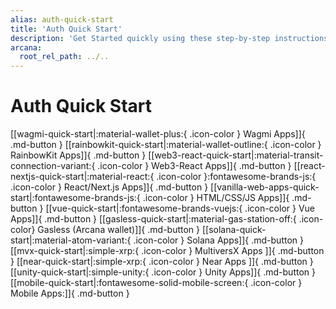 ```yaml
---
alias: auth-quick-start
title: 'Auth Quick Start'
description: 'Get Started quickly using these step-by-step instructions. Register the Web3 app, obtain a ClientID and then integrate the app with the Arcana Auth SDK.'
arcana:
  root_rel_path: ../..
---
```


# Auth Quick Start

[[wagmi-quick-start|:material-wallet-plus:{ .icon-color } Wagmi Apps]]{ .md-button }
[[rainbowkit-quick-start|:material-wallet-outline:{ .icon-color } RainbowKit Apps]]{ .md-button }
[[web3-react-quick-start|:material-transit-connection-variant:{ .icon-color } Web3-React Apps]]{ .md-button }
[[react-nextjs-quick-start|:material-react:{ .icon-color }:fontawesome-brands-js:{ .icon-color } React/Next.js Apps]]{ .md-button }
[[vanilla-web-apps-quick-start|:fontawesome-brands-js:{ .icon-color } HTML/CSS/JS Apps]]{ .md-button }
[[vue-quick-start|:fontawesome-brands-vuejs:{ .icon-color } Vue Apps]]{ .md-button }
[[gasless-quick-start|:material-gas-station-off:{ .icon-color}  Gasless (Arcana wallet)]]{ .md-button }
[[solana-quick-start|:material-atom-variant:{ .icon-color } Solana Apps]]{ .md-button }
[[mvx-quick-start|:simple-xrp:{ .icon-color } MultiversX Apps ]]{ .md-button }
[[near-quick-start|:simple-xrp:{ .icon-color } Near Apps ]]{ .md-button }
[[unity-quick-start|:simple-unity:{ .icon-color } Unity Apps]]{ .md-button }
[[mobile-quick-start|:fontawesome-solid-mobile-screen:{ .icon-color } Mobile Apps:]]{ .md-button }
